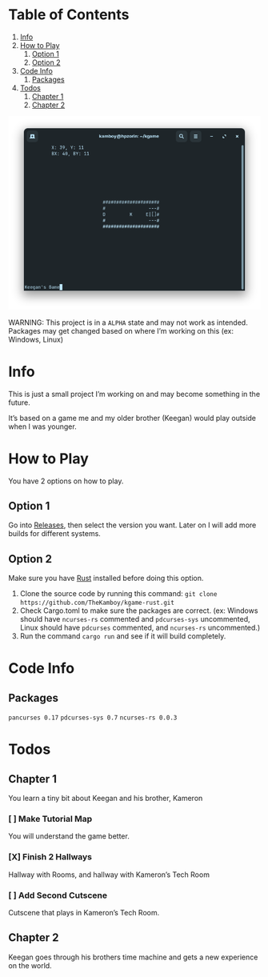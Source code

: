 
# Table of Contents

1.  [Info](#org49b1213)
2.  [How to Play](#org2863773)
    1.  [Option 1](#org4a515d8)
    2.  [Option 2](#org6d73fe4)
3.  [Code Info](#orge1759cc)
    1.  [Packages](#org46abfdf)
4.  [Todos](#orge46916b)
    1.  [Chapter 1](#org2e66f38)
    2.  [Chapter 2](#org7755011)

![img](https://raw.githubusercontent.com/TheKamboy/kgame-rust/master/assets/images/githubscreennew.png)

WARNING: This project is in a `ALPHA` state and may not work as intended.
Packages may get changed based on where I&rsquo;m working on this (ex: Windows, Linux)


<a id="org49b1213"></a>

# Info

This is just a small project I&rsquo;m working on and may become something in the future.

It&rsquo;s based on a game me and my older brother (Keegan) would play outside when I was younger.


<a id="org2863773"></a>

# How to Play

You have 2 options on how to play.


<a id="org4a515d8"></a>

## Option 1

Go into [Releases](https://github.com/TheKamboy/kgame-rust/releases), then select the version you want.
Later on I will add more builds for different systems.


<a id="org6d73fe4"></a>

## Option 2

Make sure you have [Rust](https://www.rust-lang.org/) installed before doing this option.

1.  Clone the source code by running this command: `git clone https://github.com/TheKamboy/kgame-rust.git`
2.  Check Cargo.toml to make sure the packages are correct. (ex: Windows should have `ncurses-rs` commented and `pdcurses-sys` uncommented, Linux should have `pdcurses` commented, and `ncurses-rs` uncommented.)
3.  Run the command `cargo run` and see if it will build completely.


<a id="orge1759cc"></a>

# Code Info


<a id="org46abfdf"></a>

## Packages

`pancurses 0.17`
`pdcurses-sys 0.7`
`ncurses-rs 0.0.3`


<a id="orge46916b"></a>

# Todos


<a id="org2e66f38"></a>

## Chapter 1

You learn a tiny bit about Keegan and his brother, Kameron


<a id="orga3e0879"></a>

### [ ] Make Tutorial Map

You will understand the game better.


<a id="org728011b"></a>

### [X] Finish 2 Hallways

Hallway with Rooms, and hallway with Kameron&rsquo;s Tech Room


<a id="orgffdd326"></a>

### [ ] Add Second Cutscene

Cutscene that plays in Kameron&rsquo;s Tech Room.


<a id="org7755011"></a>

## Chapter 2

Keegan goes through his brothers time machine and gets a new experience on the world.


